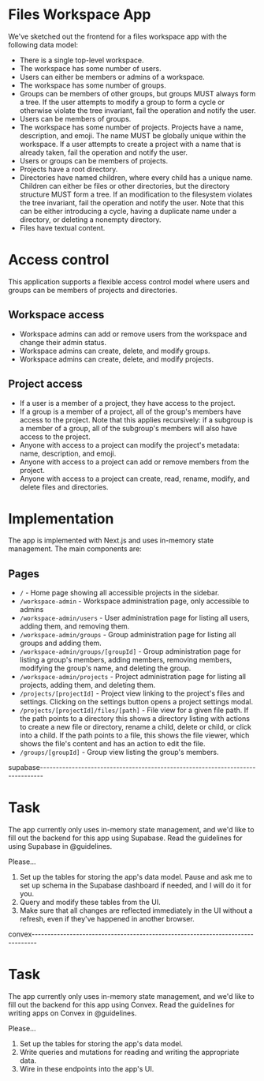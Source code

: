# Files Workspace App

We've sketched out the frontend for a files workspace app with the following data model:

- There is a single top-level workspace.
- The workspace has some number of users.
- Users can either be members or admins of a workspace.
- The workspace has some number of groups.
- Groups can be members of other groups, but groups MUST always form a tree. If the user attempts
  to modify a group to form a cycle or otherwise violate the tree invariant, fail the operation
  and notify the user.
- Users can be members of groups.
- The workspace has some number of projects. Projects have a name, description, and emoji. The name
  MUST be globally unique within the workspace. If a user attempts to create a project with a name
  that is already taken, fail the operation and notify the user.
- Users or groups can be members of projects.
- Projects have a root directory.
- Directories have named children, where every child has a unique name. Children
  can either be files or other directories, but the directory structure MUST form a tree. If
  an modification to the filesystem violates the tree invariant, fail the operation and notify
  the user. Note that this can be either introducing a cycle, having a duplicate name under
  a directory, or deleting a nonempty directory.
- Files have textual content.

# Access control

This application supports a flexible access control model where users and groups can be
members of projects and directories.

## Workspace access

- Workspace admins can add or remove users from the workspace and change their admin status.
- Workspace admins can create, delete, and modify groups.
- Workspace admins can create, delete, and modify projects.

## Project access

- If a user is a member of a project, they have access to the project.
- If a group is a member of a project, all of the group's members have access to the
  project. Note that this applies recursively: if a subgroup is a member of a group, all
  of the subgroup's members will also have access to the project.
- Anyone with access to a project can modify the project's metadata: name, description, and emoji.
- Anyone with access to a project can add or remove members from the project.
- Anyone with access to a project can create, read, rename, modify, and delete files and directories.

# Implementation

The app is implemented with Next.js and uses in-memory state management. The main components are:

## Pages

- `/` - Home page showing all accessible projects in the sidebar.
- `/workspace-admin` - Workspace administration page, only accessible to admins
- `/workspace-admin/users` - User administration page for listing all users, adding them, and removing them.
- `/workspace-admin/groups` - Group administration page for listing all groups and adding them.
- `/workspace-admin/groups/[groupId]` - Group administration page for listing a group's members, adding
  members, removing members, modifying the group's name, and deleting the group.
- `/workspace-admin/projects` - Project administration page for listing all projects, adding them,
  and deleting them.
- `/projects/[projectId]` - Project view linking to the project's files and settings. Clicking on the
  settings button opens a project settings modal.
- `/projects/[projectId]/files/[path]` - File view for a given file path. If the path points to a directory
  this shows a directory listing with actions to create a new file or directory, rename a child, delete
  or child, or click into a child. If the path points to a file, this shows the file viewer, which shows
  the file's content and has an action to edit the file.
- `/groups/[groupId]` - Group view listing the group's members.

supabase-------------------------------------------------------------------------------

# Task

The app currently only uses in-memory state management, and we'd like to fill out the backend for this app using Supabase. Read the guidelines for using Supabase in @guidelines.

Please...

1. Set up the tables for storing the app's data model. Pause and ask me to set up schema in the Supabase dashboard if needed, and I will do it for you.
2. Query and modify these tables from the UI.
3. Make sure that all changes are reflected immediately in the UI without a refresh, even if they've happened in another browser.

convex-------------------------------------------------------------------------------

# Task

The app currently only uses in-memory state management, and we'd like to fill out the backend for this app using Convex. Read the guidelines for writing apps on Convex in @guidelines.

Please...

1. Set up the tables for storing the app's data model.
2. Write queries and mutations for reading and writing the appropriate data.
3. Wire in these endpoints into the app's UI.
